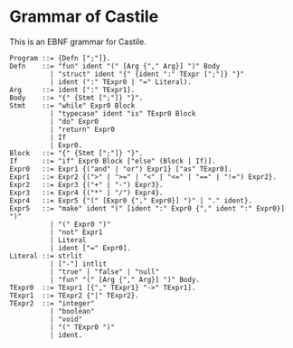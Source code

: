 Grammar of Castile
==================

This is an EBNF grammar for Castile.

    Program ::= {Defn [";"]}.
    Defn    ::= "fun" ident "(" [Arg {"," Arg}] ")" Body
              | "struct" ident "{" {ident ":" TExpr [";"]} "}"
              | ident (":" TExpr0 | "=" Literal).
    Arg     ::= ident [":" TExpr1].
    Body    ::= "{" {Stmt [";"]} "}".
    Stmt    ::= "while" Expr0 Block
              | "typecase" ident "is" TExpr0 Block
              | "do" Expr0
              | "return" Expr0
              | If
              | Expr0.
    Block   ::= "{" {Stmt [";"]} "}".
    If      ::= "if" Expr0 Block ["else" (Block | If)].
    Expr0   ::= Expr1 {("and" | "or") Expr1} ["as" TExpr0].
    Expr1   ::= Expr2 {(">" | ">=" | "<" | "<=" | "==" | "!=") Expr2}.
    Expr2   ::= Expr3 {("+" | "-") Expr3}.
    Expr3   ::= Expr4 {("*" | "/") Expr4}.
    Expr4   ::= Expr5 {"(" [Expr0 {"," Expr0}] ")" | "." ident}.
    Expr5   ::= "make" ident "(" [ident ":" Expr0 {"," ident ":" Expr0}] ")"
              | "(" Expr0 ")"
              | "not" Expr1
              | Literal
              | ident ["=" Expr0].
    Literal ::= strlit
              | ["-"] intlit
              | "true" | "false" | "null"
              | "fun" "(" [Arg {"," Arg}] ")" Body.
    TExpr0  ::= TExpr1 [{"," TExpr1} "->" TExpr1].
    TExpr1  ::= TExpr2 {"|" TExpr2}.
    TExpr2  ::= "integer"
              | "boolean"
              | "void"
              | "(" TExpr0 ")"
              | ident.
